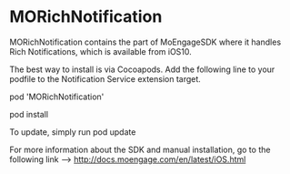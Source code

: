# MORichNotification
MORichNotification contains the part of MoEngageSDK where it handles Rich Notifications, which is available from iOS10.

The best way to install is via Cocoapods. Add the following line to your podfile to the Notification Service extension target. 

pod 'MORichNotification'

pod install

To update, simply run pod update

For more information about the SDK and manual installation, go to the following link --> http://docs.moengage.com/en/latest/iOS.html
